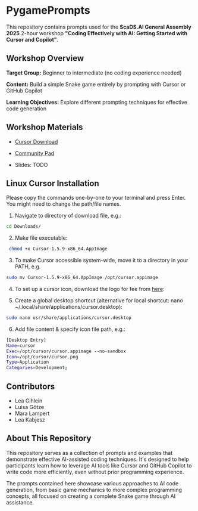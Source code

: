 # PygamePrompts

This repository contains prompts used for the **ScaDS.AI General Assembly 2025** 2-hour workshop **"Coding Effectively with AI: Getting Started with Cursor and Copilot"**.

## Workshop Overview

**Target Group:** Beginner to intermediate (no coding experience needed)

**Content:** Build a simple Snake game entirely by prompting with Cursor or GitHub Copilot

**Learning Objectives:** Explore different prompting techniques for effective code generation


## Workshop Materials
- [Cursor Download](https://cursor.com/home)
- [Community Pad](https://pad.riseup.net/p/TrS8zBZO1I1feDRa_8ss)

- Slides: TODO

## Linux Cursor Installation 
Please copy the commands one-by-one to your terminal and press Enter. You might need to change the path/file names.

1. Navigate to directory of download file, e.g.: 
```bash
cd Downloads/
```

2. Make file executable:
```bash
 chmod +x Cursor-1.5.9-x86_64.AppImage
```

3. To make Cursor accessible system-wide, move it to a directory in your PATH, e.g.
```bash
sudo mv Cursor-1.5.9-x86_64.AppImage /opt/cursor.appimage
```

4. To set up a cursor icon, download the logo for fee from [here](https://lobehub.com/de/icons/cursor): 

5. Create a global desktop shortcut (alternative for local shortcut: nano ~/.local/share/applications/cursor.desktop):
```bash
sudo nano usr/share/applications/cursor.desktop
```

6. Add file content & specify icon file path, e.g.:
```bash             
[Desktop Entry]
Name=cursor
Exec=/opt/cursor/cursor.appimage --no-sandbox
Icon=/opt/cursor/cursor.png
Type=Application
Categories=Development;
```


## Contributors

- Lea Gihlein
- Luisa Götze  
- Mara Lampert
- Lea Kabjesz

## About This Repository

This repository serves as a collection of prompts and examples that demonstrate effective AI-assisted coding techniques. It's designed to help participants learn how to leverage AI tools like Cursor and GitHub Copilot to write code more efficiently, even without prior programming experience.

The prompts contained here showcase various approaches to AI code generation, from basic game mechanics to more complex programming concepts, all focused on creating a complete Snake game through AI assistance.
